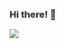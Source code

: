 ### Hi there! 👋

<!--
**tgoody/tgoody** is a ✨ _special_ ✨ repository because its `README.md` (this file) appears on your GitHub profile.

Here are some ideas to get you started:

- 🔭 I’m currently working on ...
- 🌱 I’m currently learning ...
- 👯 I’m looking to collaborate on ...
- 🤔 I’m looking for help with ...
- 💬 Ask me about ...
- 📫 How to reach me: ...
- 😄 Pronouns: ...
- ⚡ Fun fact: ...
-->

<a>
  <img align="left" src="https://github-readme-stats.vercel.app/api?username=tgoody&count_private=true&hide=stars,contribs&show_icons=true&theme=radical" />
</a>
<!--<a>
  <img align="left" src="https://github-readme-stats.vercel.app/api/top-langs/?username=tgoody&layout=compact&hide=html,css&theme=radical&card_width=250" />
</a>
-->
